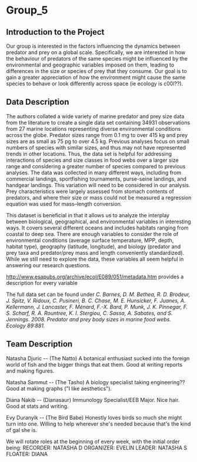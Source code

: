 # Group_5

## Introduction to the Project

Our group is interested in the factors influencing the dynamics between predator and prey on a global scale. Specifically, we are interested in how the behaviour of predators of the same species might be influenced by the environmental and geographic variables imposed on them, leading to differences in the size or species of prey that they consume. Our goal is to gain a greater appreciation of how the environment might cause the same species to behave or look differently across space (ie ecology is c00l??).

## Data Description

The authors collated a wide variety of marine predator and prey size data from the literature to create a single data set containing 34931 observations from 27 marine locations representing diverse environmental conditions across the globe. Predator sizes range from 0.1 mg to over 415 kg and prey sizes are as small as 75 pg to over 4.5 kg. Previous analyses focus on small numbers of species with similar sizes, and thus may not have represented trends in other locations. Thus, the data set is helpful for addressing interactions of species and size classes in food webs over a larger size range and considering a greater number of species compared to previous analyses. The data was collected in many different ways, including from commercial landings, sportfishing tournaments, purse-seine landings, and handgear landings. This variation will need to be considered in our analysis. Prey characteristics were largely assessed from stomach contents of predators, and where their size or mass could not be measured a regression equation was used for mass–length conversion.

This dataset is beneficial in that it allows us to analyze the interplay between biological, geographical, and environmental variables in interesting ways. It covers several different oceans and includes habitats ranging from coastal to deep sea. There are enough variables to consider the role of environmental conditions (average surface temperature, MPP, depth, habitat type), geography (latitude, longitude), and biology (predator and prey taxa and predator/prey mass and length conveniently standardized). While we still need to explore the data, these variables all seem helpful in answering our research questions.

http://www.esapubs.org/archive/ecol/E089/051/metadata.htm provides a description for every variable

The full data set can be found under 
*C. Barnes, D. M. Bethea, R. D. Brodeur, J. Spitz, V. Ridoux, C. Pusineri, B. C. Chase, M. E. Hunsicker, F. Juanes, A. Kellermann, J. Lancaster, F. Ménard, F.-X. Bard, P. Munk, J. K. Pinnegar, F. S. Scharf, R. A. Rountree, K. I. Stergiou, C. Sassa, A. Sabates, and S. Jennings. 2008. Predator and prey body sizes in marine food webs. Ecology 89:881.*


## Team Description

Natasha Djuric -- (The Natto) A botanical enthusiast sucked into the foreign world of fish and the bigger things that eat them.  Good at writing reports and making figures.

Natasha Sammut -- (The Tasho) A biology specialist taking engineering?? Good at making graphs ("I like aesthetics"). 

Diana Nakib -- (Dianasaur) Immunology Specialist/EEB Major. Nice hair. Good at stats and writing.

Evy Duranyik -- (The Bird Babe) Honestly loves birds so much she might turn into one. Willing to help wherever she's needed because that's the kind of gal she is.

We will rotate roles at the beginning of every week, with the initial order being:
RECORDER: NATASHA D
ORGANIZER: EVELIN
LEADER: NATASHA S
FLOATER: DIANA

